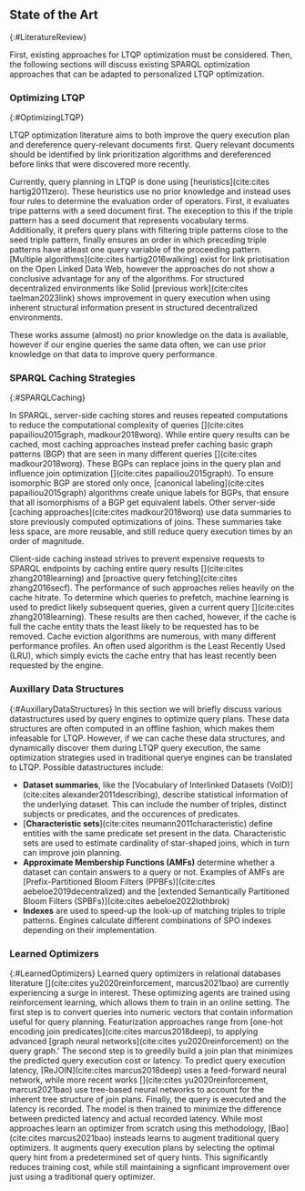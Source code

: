 ## State of the Art
{:#LiteratureReview}

First, existing approaches for LTQP optimization must be considered. Then, the following sections will discuss existing SPARQL optimization approaches that can be adapted to personalized LTQP optimization.

<!-- due to the wide scope of personalized query optimization, the literature review should consider many fields of related traditional SPARQL optimization literature. The engine can pre-compute statistical information or indexes of often visited documents to speed up both query execution and aid in link prioritisation. Furthermore, the engine might cache (partial) query results that are often visited. Additionally, learned optimization algorithms can assist query planning by using previous experiences to learn to optimize join plans for similar queries. -->

<!-- On the learned optimization side, literature on recommendation systems and learned optimizers for relational and graph databases is highly relevant, as patterns in query execution provide ample learning opportunity for such systems. First, we will consider existing literature on LTQP optimization, then briefly summarize what statistical information in RDF datasets is used for SPARQL query optimization. Finally, we will explore learned optimizers and superficially explain the basics of recommendation systems. -->

<!-- On the one hand, we should use existing knowledge on LTQP or federated query optimization to determine what information should be encoded to aid the optimization approach. Additionally, to determine useful featurization of queries we can use existing literature on learned query optimization for both relational and graph databases. Finally, as client specific optimization is similar to recommendation systems we should investigate current recommendation system approaches that build profiles for each user. Finally, our problem requires online learning of a recommendation system, thus work on continual learning and how to avoid catastrophic forgetting is vital. -->


### Optimizing LTQP
{:#OptimizingLTQP}

LTQP optimization literature aims to both improve the query execution plan and dereference query-relevant documents first. Query relevant documents should be identified by link prioritization algorithms and dereferenced before links that were discovered more recently.

Currently, query planning in LTQP is done using [heuristics](cite:cites hartig2011zero). These heuristics use no prior knowledge and instead uses four rules to determine the evaluation order of operators. First, it evaluates tripe patterns with a seed document first. The exeception to this if the triple pattern has a seed document that represents vocabulary terms. Additionally, it prefers query plans with filtering triple patterns close to the seed triple pattern, finally ensures an order in which preceding triple patterns have atleast one query variable of the proceeding pattern.
[Multiple algorithms](cite:cites hartig2016walking) exist for link priotisation on the Open Linked Data Web, however the approaches do not show a conclusive advantage for any of the algorithms. For structured decentralized environments like Solid [previous work](cite:cites taelman2023link) shows improvement in query execution when using inherent structural information present in structured decentralized environments.

These works assume (almost) no prior knowledge on the data is available, however if our engine queries the same data often, we can use prior knowledge on that data to improve query performance.


### SPARQL Caching Strategies
{:#SPARQLCaching}

In SPARQL, server-side caching stores and reuses repeated computations to reduce the computational complexity of queries [](cite:cites papailiou2015graph, madkour2018worq). 
While entire query results can be cached, most caching approaches instead prefer caching basic graph patterns (BGP) that are seen in many different queries [](cite:cites madkour2018worq). 
These BGPs can replace joins in the query plan and influence join optimization [](cite:cites papailiou2015graph).
To ensure isomorphic BGP are stored only once, [canonical labeling](cite:cites papailiou2015graph) algorithms create unique labels for BGPs, that ensure that all isomorphisms of a BGP get equivalent labels.
Other server-side [caching approaches](cite:cites madkour2018worq) use data summaries to store previously computed optimizations of joins.
These summaries take less space, are more reusable, and still reduce query execution times by an order of magnitude.
<!-- while client-side querying aims to prevent expensive calls to SPARQL endpoints by caching entire query results [](cite:cites zhang2018learning). -->
Client-side caching instead strives to prevent expensive requests to SPARQL endpoints by caching entire query results [](cite:cites zhang2018learning) and [proactive query fetching](cite:cites zhang2016secf).
The performance of such approaches relies heavily on the cache hitrate.
To determine which queries to prefetch, machine learning is used to predict likely subsequent queries, given a current query [](cite:cites zhang2018learning).
These results are then cached, however, if the cache is full the cache entity thats the least likely to be requested has to be removed.
Cache eviction algorithms are numerous, with many different performance profiles. An often used algorithm is the Least Recently Used (LRU), which simply evicts the cache entry that has least recently been requested by the engine.


### Auxillary Data Structures
{:#AuxillaryDataStructures}
In this section we will briefly discuss various datastructures used by query engines to optimize query plans. 
These data structures are often computed in an offline fashion, which makes them infeasable for LTQP. 
However, if we can cache these data structures, and dynamically discover them during LTQP query execution, the same optimization strategies used in traditional querye engines can be translated to LTQP. 
Possible datastructures include:

- **Dataset summaries**, like the [Vocabulary of Interlinked Datasets (VoID)](cite:cites alexander2011describing), describe statistical information of the underlying dataset. This can include the number of triples, distinct subjects or predicates, and the occurences of predicates.
- [**Characteristic sets**](cite:cites neumann2011characteristic) define entities with the same predicate set present in the data. Characteristic sets are used to estimate cardinality of star-shaped joins, which in turn can improve join planning.
- **Approximate Membership Functions (AMFs)** determine whether a dataset can contain answers to a query or not. Examples of AMFs are [Prefix-Partitioned Bloom Filters (PPBFs)](cite:cites aebeloe2019decentralized) and the [extended Semantically Partitioned Bloom Filters (SPBFs)](cite:cites aebeloe2022lothbrok)
- **Indexes** are used to speed-up the look-up of matching triples to triple patterns. Engines calculate different combinations of SPO indexes depending on their implementation. 


<!-- These works often consider the case of an engine running as a SPARQL endpoint over a single dataset, thus these approaches are not directly applicable to LTQP. However, for a personalized engine, that will often query similar data due to client usage patterns, we can compute statistics for often accessed data. Thus,  -->

<!-- - Characteristic sets / hierarchical characteristic sets
- Mention worst-case optimal but mention it doesn't use statistics so not that interesting
- What is a VS tree index? -> gStore: a graph-based SPARQL query engine -->


<!-- - Walking without a map
- Zero knowledge query planning by olaf
- Ruben T paper -->
<!-- ### Recommendation Systems
{:##RecommendationSystems}
Recommendation systems fall into two categories: .. and ... We are interested in recommendation systems that create a profile to describe the user interests. This approach can be translated to instead represent a client's querying behavior. -->

### Learned Optimizers
{:#LearnedOptimizers}
Learned query optimizers in relational databases literature [](cite:cites yu2020reinforcement, marcus2021bao) are currently experiencing a surge in interest.
These optimizing agents are trained using reinforcement learning, which allows them to train in an online setting.
The first step is to convert queries into numeric vectors that contain information useful for query planning. 
Featurization approaches range from [one-hot encoding join predicates](cite:cites marcus2018deep), to applying advanced [graph neural networks](cite:cites yu2020reinforcement) on the query graph.'
The second step is to greedily build a join plan that minimizes the predicted query execution cost or latency. 
To predict query execution latency, [ReJOIN](cite:cites marcus2018deep) uses a feed-forward neural network, while more recent works [](cite:cites yu2020reinforcement, marcus2021bao) use tree-based neural networks to account for the inherent tree structure of join plans.
Finally, the query is executed and the latency is recorded. 
The model is then trained to minimize the difference between predicted latency and actual recorded latency.
While most approaches learn an optimizer from scratch using this methodology, [Bao](cite:cites marcus2021bao) insteads learns to augment traditional query optimizers.
It augments query execution plans by selecting the optimal query hint from a predetermined set of query hints.
This significantly reduces training cost, while still maintaining a signficant improvement over just using a traditional query optimizer.

<!-- Waarom doen we geen merge joins? https://www.google.com/search?client=firefox-b-d&q=SPARQL+optimization+query#fpstate=ive&vld=cid:755dd3ce,vid:TxdnnmgIs5M,st:2356 
Is het omdat we geen sortedness kunnen aannemen?

-->
<!-- State of the art papers to look at:
SOTA:
Look at: https://link.springer.com/article/10.1007/s00778-021-00676-3 
Cool sparql optimization presentation: http://events17.linuxfoundation.org/sites/events/files/slides/SPARQL%20Optimisation%20101%20Tutorial.pdf 
Look into data profiling

- Continual representation learning  / current approaches of encoding SPARQL information

- LTQP over decentralized structural environments

- Federated query planning approaches

- Learned SQL optimizers over single datasource

- recommendation system sota / cold start problem 

- Continual learning sota

- Work on browsing sessions

- Multiple query optimization -->